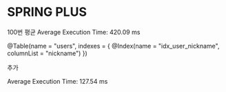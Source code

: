 # SPRING PLUS

100번 평균
Average Execution Time: 420.09 ms


@Table(name = "users", indexes = {
@Index(name = "idx_user_nickname", columnList = "nickname")
})

추가

Average Execution Time: 127.54 ms